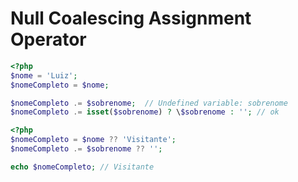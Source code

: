 # Null Coalescing Assignment Operator

```PHP
<?php
$nome = 'Luiz';
$nomeCompleto = $nome;

$nomeCompleto .= $sobrenome;  // Undefined variable: sobrenome
$nomeCompleto .= isset($sobrenome) ? \$sobrenome : ''; // ok
```

```PHP
<?php
$nomeCompleto = $nome ?? 'Visitante';
$nomeCompleto .= $sobrenome ?? '';

echo $nomeCompleto; // Visitante
```
